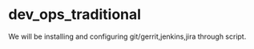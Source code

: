 # dev_ops_traditional

We will be installing and configuring git/gerrit,jenkins,jira through script.
